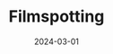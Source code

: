 ---
title: Filmspotting
type: podcast
date: 2024-03-01
link: https://www.filmspotting.net/
image: ./images/filmspotting.webp
tags: ["film"]
---